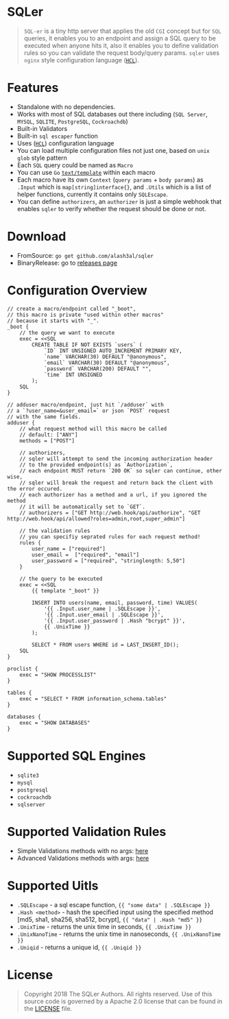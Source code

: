 SQLer
=====
> `SQL-er` is a tiny http server that applies the old `CGI` concept but for `SQL` queries, it enables you to an endpoint and assign a SQL query to be executed when anyone hits it, also it enables you to define validation rules so you can validate the request body/query params. `sqler` uses `nginx` style configuration language ([`HCL`](https://github.com/hashicorp/hcl)).

Features
========
- Standalone with no dependencies.
- Works with most of SQL databases out there including (`SQL Server`, `MYSQL`, `SQLITE`, `PostgreSQL`, `Cockroachdb`)
- Built-in Validators
- Built-in `sql escaper` function
- Uses ([`HCL`](https://github.com/hashicorp/hcl)) configuration language
- You can load multiple configuration files not just one, based on `unix glob` style pattern
- Each `SQL` query could be named as `Macro`
- You can use `Go` [`text/template`](https://golang.org/pkg/text/template/) within each macro
- Each macro have its own `Context` (`query params` + `body params`) as `.Input` which is `map[string]interface{}`, and `.Utils` which is a list of helper functions, currently it contains only `SQLEscape`.
- You can define `authorizers`, an `authorizer` is just a simple webhook that enables `sqler` to verify whether the request should be done or not.

Download
========
- FromSource: `go get github.com/alash3al/sqler`
- BinaryRelease: go to [releases page](https://github.com/alash3al/sqler/releases)

Configuration Overview
======================
```hcl
// create a macro/endpoint called "_boot",
// this macro is private "used within other macros" 
// because it starts with "_".
_boot {
    // the query we want to execute
    exec = <<SQL
        CREATE TABLE IF NOT EXISTS `users` (
            `ID` INT UNSIGNED AUTO_INCREMENT PRIMARY KEY,
            `name` VARCHAR(30) DEFAULT "@anonymous",
            `email` VARCHAR(30) DEFAULT "@anonymous",
            `password` VARCHAR(200) DEFAULT "",
            `time` INT UNSIGNED
        );
    SQL
}

// adduser macro/endpoint, just hit `/adduser` with
// a `?user_name=&user_email=` or json `POST` request
// with the same fields.
adduser {
    // what request method will this macro be called
    // default: ["ANY"]
    methods = ["POST"]

    // authorizers,
    // sqler will attempt to send the incoming authorization header
    // to the provided endpoint(s) as `Authorization`,
    // each endpoint MUST return `200 OK` so sqler can continue, other wise,
    // sqler will break the request and return back the client with the error occured.
    // each authorizer has a method and a url, if you ignored the method
    // it will be automatically set to `GET`.
    // authorizers = ["GET http://web.hook/api/authorize", "GET http://web.hook/api/allowed?roles=admin,root,super_admin"]

    // the validation rules
    // you can specifiy seprated rules for each request method!
    rules {
        user_name = ["required"]
        user_email =  ["required", "email"]
        user_password = ["required", "stringlength: 5,50"]
    }

    // the query to be executed
    exec = <<SQL
        {{ template "_boot" }}

        INSERT INTO users(name, email, password, time) VALUES(
            '{{ .Input.user_name | .SQLEscape }}', 
            '{{ .Input.user_email | .SQLEscape }}',
            '{{ .Input.user_password | .Hash "bcrypt" }}',
            {{ .UnixTime }}
        );

        SELECT * FROM users WHERE id = LAST_INSERT_ID();
    SQL
}

proclist {
    exec = "SHOW PROCESSLIST"
}

tables {
    exec = "SELECT * FROM information_schema.tables"
}

databases {
    exec = "SHOW DATABASES"
}
```

Supported SQL Engines
=====================
- `sqlite3`
- `mysql`
- `postgresql`
- `cockroachdb`
- `sqlserver`

Supported Validation Rules
==========================
- Simple Validations methods with no args: [here](https://godoc.org/github.com/asaskevich/govalidator#TagMap)
- Advanced Validations methods with args: [here](https://godoc.org/github.com/asaskevich/govalidator#ParamTagMap) 

Supported Uitls
===============
- `.SQLEscape` - a sql escape function, `{{ "some data" | .SQLEscape }}`
- `.Hash <method>` - hash the specified input using the specified method [md5, sha1, sha256, sha512, bcrypt], `{{ "data" | .Hash "md5" }}`
- `.UnixTime` - returns the unix time in seconds, `{{ .UnixTime }}`
- `.UnixNanoTime` - returns the unix time in nanoseconds, `{{ .UnixNanoTime }}`
- `.Uniqid` - returns a unique id, `{{ .Uniqid }}`

License
========
> Copyright 2018 The SQLer Authors. All rights reserved.
> Use of this source code is governed by a Apache 2.0
> license that can be found in the [LICENSE](/License) file.

